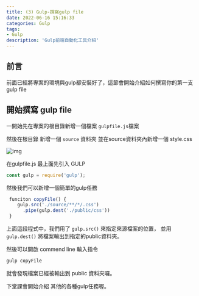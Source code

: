 ```yaml
---
title: (3) Gulp-撰寫gulp file
date: 2022-06-16 15:16:33
categories: Gulp
tags: 
- Gulp
description: 'Gulp前端自動化工具介紹'
---
```


## 前言

前面已經將專案的環境與gulp都安裝好了，這節會開始介紹如何撰寫你的第一支 gulp file


## 開始撰寫 gulp file

一開始先在專案的根目錄新增一個檔案 `gulpfile.js`檔案

然後在根目錄 新增一個 `source` 資料夾
並在source資料夾內新增一個 style.css

![img](https://i.imgur.com/GsAJaOF.png)

在gulpfile.js 最上面先引入 GULP

``` js
const gulp = require('gulp');
``` 

然後我們可以新增一個簡單的gulp任務

``` js
 funciton copyFile() {
    gulp.src('./source/**/*/.css')
      .pipe(gulp.dest('./public/css'))
 }
```

上面這段程式中，我們用了 `gulp.src()` 來指定來源檔案的位置，
並用 `gulp.dest()` 將檔案輸出到指定的public資料夾。

然後可以開啟 commend line 輸入指令 

``` js
gulp copyFile
```

就會發現檔案已經被輸出到 public 資料夾囉。

下堂課會開始介紹 其他的各種gulp任務喔。







